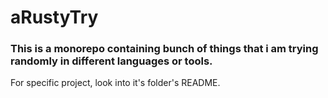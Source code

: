 # aRustyTry

### This is a monorepo containing bunch of things that i am trying randomly in different languages or tools.

For specific project, look into it's folder's README.
